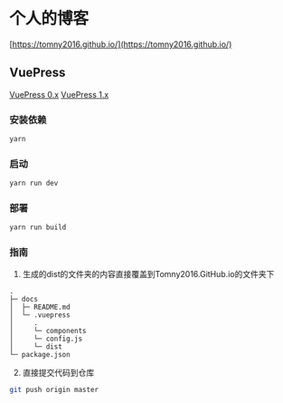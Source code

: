 # 个人的博客
[https://tomny2016.github.io/](https://tomny2016.github.io/)

## VuePress
[VuePress 0.x](https://vuepress.vuejs.org/zh/)
[VuePress 1.x](https://v0.vuepress.vuejs.org/zh/guide/)

### 安装依赖
```bash
yarn
```

### 启动
```bash
yarn run dev
```

### 部署
```bash
yarn run build
```

### 指南
1. 生成的dist的文件夹的内容直接覆盖到Tomny2016.GitHub.io的文件夹下
```
.
├─ docs
│  ├─ README.md
│  └─ .vuepress
│     .
│     └─ components
│     └─ config.js
│     └─ dist
└─ package.json

```
2. 直接提交代码到仓库

```bash
git push origin master
```

